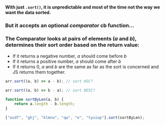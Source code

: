 #### With just `.sort()`, it is unpredictable and most of the time not the way we want the data sorted.
### But it accepts an optional *comparator* cb function...
### The Comparator looks at pairs of elements (*a* and *b*), determines their sort order based on the return value: 
- If it returns a negative number, *a* should come before *b*
- If it returns a positive number, *a* should come after *b*
- If it returns 0, *a* and *b* are the same as far as the sort is concerned and JS returns them together.

```js
arr.sort((a, b) => a - b); // sort ASC?

arr.sort((a, b) => b - a); // sort DESC?

function sortByLen(a, b) {
    return a.length - b.length;
}

["asdf", "ghj", "klmno", "qw", "e", "tyuiop"].sort(sortByLen);
```